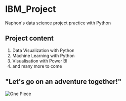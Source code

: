 # IBM_Project
Naphon's data science project practice with Python

## Project content
1. Data Visualization with Python
2. Machine Learning with Python
3. Visualisation with Power BI
4. and many more to come

## "Let's go on an adventure together!"
![One Piece](https://images3.alphacoders.com/134/thumb-1920-1342304.jpeg)
